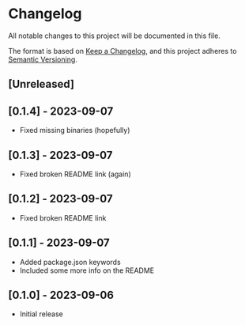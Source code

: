 # Changelog
All notable changes to this project will be documented in this file.

The format is based on [Keep a Changelog](https://keepachangelog.com/en/1.1.0/),
and this project adheres to [Semantic Versioning](https://semver.org/spec/v2.0.0.html).

## [Unreleased]

## [0.1.4] - 2023-09-07

- Fixed missing binaries (hopefully)

## [0.1.3] - 2023-09-07

- Fixed broken README link (again)

## [0.1.2] - 2023-09-07

- Fixed broken README link

## [0.1.1] - 2023-09-07

- Added package.json keywords
- Included some more info on the README

## [0.1.0] - 2023-09-06

- Initial release
